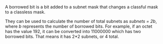 A borrowed bit is a bit added to a subnet mask that changes a classful mask to a classless mask.

They can be used to calculate the number of total subnets as *subnets = 2b*, where *b* represents the number of borrowed bits. For example, if an octet has the value 192, it can be converted into 11000000 which has two borrowed bits. That means it has 2\*2 subnets, or 4 total.